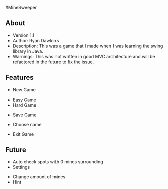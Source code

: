 #MineSweeper

 ## About
  * Version 1.1
  * Author: Ryan Dawkins
  * Description: This was a game that I made when I was learning the swing library in Java.
  * Warnings: This was not written in good MVC architecture and will be refactored in the future to fix the issue.
 ## Features
  * New Game
   - Easy Game
   - Hard Game
  * Save Game
   - Choose name
  * Exit Game

 ## Future
  * Auto check spots with 0 mines surrounding
  * Settings
   - Change amount of mines
   - Hint